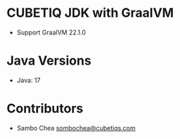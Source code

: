 # CUBETIQ JDK with GraalVM
- Support GraalVM 22.1.0

# Java Versions
- Java: 17

# Contributors
- Sambo Chea <sombochea@cubetiqs.com>
